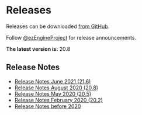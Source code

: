 # Releases

Releases can be downloaded [from GitHub](https://github.com/ezEngine/ezEngine/releases).

Follow [@ezEngineProject](https://twitter.com/ezEngineProject) for release announcements.

<!-- Please be careful changing the version number below, the editor parses this page to detect new releases. -->
**The latest version is:** <!--<VERSION>-->20.8<!--</VERSION>-->

## Release Notes

* [Release Notes June 2021 (21.6)](release-21-6.md)
* [Release Notes August 2020 (20.8)](release-20-8.md)
* [Release Notes May 2020 (20.5)](release-20-5.md)
* [Release Notes February 2020 (20.2)](release-20-2.md)
* [Release Notes before 2020](release-old.md)
